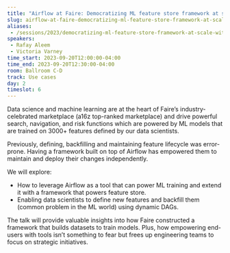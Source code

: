 ```yaml
---
title: "Airflow at Faire: Democratizing ML feature store framework at scale"
slug: airflow-at-faire-democratizing-ml-feature-store-framework-at-scale
aliases:
 - /sessions/2023/democratizing-ml-feature-store-framework-at-scale-with-airflow
speakers:
 - Rafay Aleem
 - Victoria Varney
time_start: 2023-09-20T12:00:00-04:00
time_end: 2023-09-20T12:30:00-04:00
room: Ballroom C-D
track: Use cases
day: 2
timeslot: 6
---
```


Data science and machine learning are at the heart of Faire’s industry-celebrated marketplace (a16z top-ranked marketplace) and drive powerful search, navigation, and risk functions which are powered by ML models that are trained on 3000+ features defined by our data scientists. 
 
Previously, defining, backfilling and maintaining feature lifecycle was error-prone. Having a framework built on top of Airflow has empowered them to maintain and deploy their changes independently. 
 
We will explore: 
 - How to leverage Airflow as a tool that can power ML training and extend it with a framework that powers feature store.
 - Enabling data scientists to define new features and backfill them (common problem in the ML world) using dynamic DAGs.
 
The talk will provide valuable insights into how Faire constructed a framework that builds datasets to train models. Plus, how empowering end-users with tools isn’t something to fear but frees up engineering teams to focus on strategic initiatives.